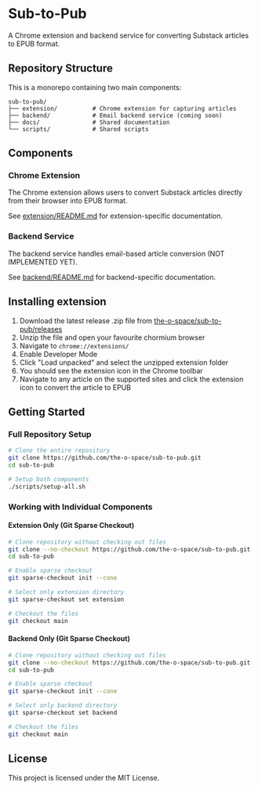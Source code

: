 # Sub-to-Pub

A Chrome extension and backend service for converting Substack articles to EPUB format.

## Repository Structure

This is a monorepo containing two main components:

```
sub-to-pub/
├── extension/          # Chrome extension for capturing articles
├── backend/            # Email backend service (coming soon)
├── docs/               # Shared documentation
└── scripts/            # Shared scripts
```

## Components

### Chrome Extension
The Chrome extension allows users to convert Substack articles directly from their browser into EPUB format.

See [extension/README.md](extension/README.md) for extension-specific documentation.

### Backend Service
The backend service handles email-based article conversion (NOT IMPLEMENTED YET).

See [backend/README.md](backend/README.md) for backend-specific documentation.

## Installing extension

1. Download the latest release .zip file from [the-o-space/sub-to-pub/releases](https://github.com/the-o-space/sub-to-pub/releases)
2. Unzip the file and open your favourite chormium browser
3. Navigate to `chrome://extensions/`
4. Enable Developer Mode
5. Click "Load unpacked" and select the unzipped extension folder
6. You should see the extension icon in the Chrome toolbar
7. Navigate to any article on the supported sites and click the extension icon to convert the article to EPUB

## Getting Started

### Full Repository Setup
```bash
# Clone the entire repository
git clone https://github.com/the-o-space/sub-to-pub.git
cd sub-to-pub

# Setup both components
./scripts/setup-all.sh
```

### Working with Individual Components

#### Extension Only (Git Sparse Checkout)
```bash
# Clone repository without checking out files
git clone --no-checkout https://github.com/the-o-space/sub-to-pub.git
cd sub-to-pub

# Enable sparse checkout
git sparse-checkout init --cone

# Select only extension directory
git sparse-checkout set extension

# Checkout the files
git checkout main
```

#### Backend Only (Git Sparse Checkout)
```bash
# Clone repository without checking out files
git clone --no-checkout https://github.com/the-o-space/sub-to-pub.git
cd sub-to-pub

# Enable sparse checkout
git sparse-checkout init --cone

# Select only backend directory
git sparse-checkout set backend

# Checkout the files
git checkout main
```

## License

This project is licensed under the MIT License.